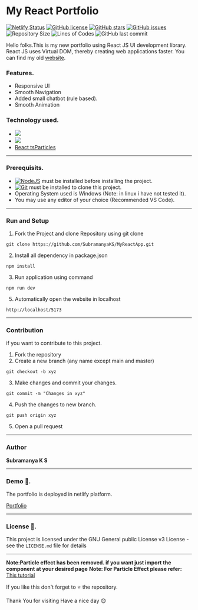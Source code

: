 # My React Portfolio

[![Netlify Status](https://api.netlify.com/api/v1/badges/f16a267e-7689-4a90-b42c-8becaad56141/deploy-status)](https://app.netlify.com/sites/subramanyaks/deploys)
[![GitHub license](https://img.shields.io/github/license/SubramanyaKS/MYReactApp?style=for-the-badge)](https://github.com/SubramanyaKS/MYReactApp/blob/main/LICENCE)
[![GitHub stars](https://img.shields.io/github/stars/SubramanyaKS/MYReactApp?style=for-the-badge)](https://github.com/SubramanyaKS/MYReactApp/stargazers)
[![GitHub issues](https://img.shields.io/github/issues/SubramanyaKS/MYReactApp?style=for-the-badge)](https://github.com/SubramanyaKS/MYReactApp/issues)
![Repository Size](https://img.shields.io/github/repo-size/SubramanyaKS/MYReactApp?style=for-the-badge)
![Lines of Codes](https://img.shields.io/tokei/lines/github.com/SubramanyaKS/MYReactApp?style=for-the-badge)
![GitHub last commit](https://img.shields.io/github/last-commit/SubramanyaKS/MYReactApp?style=for-the-badge)

<!--<img src="https://github.com/SubramanyaKS/MYReactApp/blob/main/public/images/preview.png" alt ="preview"/>-->

Hello folks.This is my new portfolio using React JS UI development library. React JS uses Virtual DOM, thereby creating web applications faster. You can find my old [website](https://subramanyaks.github.io).


### Features.

* Responsive UI
* Smooth Navigation
* Added small chatbot (rule based).
* Smooth Animation


### Technology used.

* [<img src="https://img.shields.io/badge/React-20232A?style=for-the-badge&logo=react&logoColor=61DAFB"/>](https://reactjs.org/)
* [<img src="https://img.shields.io/badge/Bootstrap-563D7C?style=for-the-badge&logo=bootstrap&logoColor=white"/>](https://react-bootstrap.github.io/)
* [React tsParticles](https://github.com/matteobruni/tsparticles)

---

### Prerequisits.

* [![NodeJS](https://img.shields.io/badge/node.js-6DA55F?style=for-the-badge&logo=node.js&logoColor=white)](https://nodejs.org/) must be installed before installing the project.
* [![Git](https://img.shields.io/badge/git-%23F05033.svg?style=for-the-badge&logo=git&logoColor=white)](https://git-scm.com/) must be installed to clone this project.
* Operating System used is Windows  (Note: in linux i have not tested it).
* You may use any editor of your choice (Recommended VS Code).

---

### Run and Setup

1. Fork the Project and clone Repository using git clone

```
git clone https://github.com/SubramanyaKS/MyReactApp.git
```

2.  Install all dependency in package.json

```
npm install
```

3.  Run application using command

```
npm run dev
```

5. Automatically open the website in localhost

```
http://localhost/5173
```
---

### Contribution

if you want to contribute to this project. 

1. Fork the repository
2. Create a new branch (any name except main and master)
```
git checkout -b xyz
```
3. Make changes and commit your changes.
```
git commit -m "Changes in xyz"
```
4. Push the changes to new branch.
```
git push origin xyz
```
5. Open a pull request

---

### Author

**Subramanya K S**


---
### Demo 🚀. 

The portfolio is deployed in netlify platform.

[Portfolio](https://subramanyaks.netlify.app/)

---
### License 📄.

This project is licensed under the GNU General public License v3 License - see the `LICENSE.md` file for details


---
**Note:Particle effect has been removed. if you want just import the component at your desired page**
**Note: For Particle Effect please refer:**             
[This tutorial](https://www.youtube.com/watch?v=uuohRbc18zE)

If you like this don't forget to ⭐ the repository.


Thank You for visiting
Have a nice day 😊 
